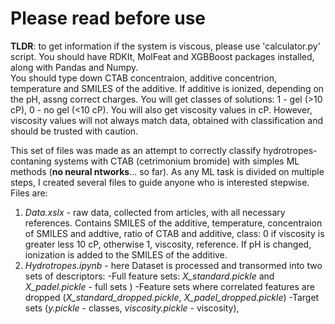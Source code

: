 # Please read before use  
**TLDR**: to get information if the system is viscous, please use 'calculator.py' script. You should have RDKIt, MolFeat and XGBBoost packages installed, along with Pandas and Numpy.  
You should type down CTAB concentraion, additive concentrion, temperature and SMILES of the additive. If additive is ionized, depending on the pH, assng correct charges. You will get classes of solutions: 1 - gel (>10 cP), 0 - no gel (<10 cP). You will also get viscosity values in cP. However, viscosity values will not always match data, obtained with classification and should be trusted with caution.  

This set of files was made as an attempt to correctly classify hydrotropes-contaning systems with CTAB (cetrimonium bromide) with simples ML methods (**no neural ntworks**... so far). As any ML task is divided on multiple steps, I created several files to guide anyone who is interested stepwise. Files are:  
1. *Data.xslx* - raw data, collected from articles, with all necessary references. Contains SMILES of the additive, temperature, concentraion of SMILES and addtive, ratio of CTAB and additive, class: 0  if viscosity is greater less 10 cP, otherwise 1, viscosity, reference. If pH is changed, ionization is added to the SMILES of the additive.  
2. *Hydrotropes.ipynb* - here Dataset is processed and transormed into two sets of descriptors:
    -Full feature sets: *X_standard.pickle* and *X_padel.pickle* - full sets )
    -Feature sets where correlated features are dropped (*X_standard_dropped.pickle*, *X_padel_dropped.pickle*)
    -Target sets (*y.pickle* - classes, *viscosity.pickle* - viscosity), 
